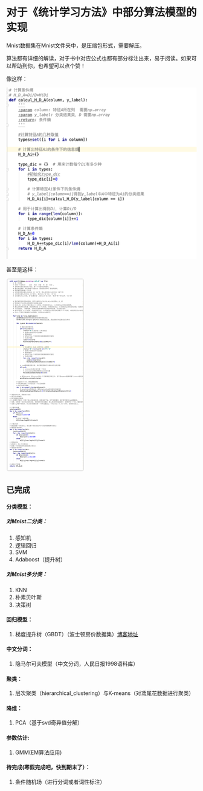 # 对于《统计学习方法》中部分算法模型的实现

Mnist数据集在Mnist文件夹中，是压缩包形式，需要解压。

算法都有详细的解读，对于书中对应公式也都有部分标注出来，易于阅读。如果可以帮助到你，也希望可以点个赞！

像这样：

<img src="pic/example.png" style="zoom:50%;" />



甚至是这样：

<img src="pic/example2.png" style="zoom:50%;" />

## 已完成

#### 分类模型：

##### 对Mnist二分类：

1. 感知机
2. 逻辑回归
3. SVM
4. Adaboost（提升树）

##### 对Mnist多分类：

1. KNN
2. 朴素贝叶斯
3. 决策树

#### 回归模型：

1. 梯度提升树（GBDT）（波士顿房价数据集）[博客地址](https://blog.csdn.net/wade1216/article/details/103663818)

#### 中文分词：

1. 隐马尔可夫模型（中文分词，人民日报1998语料库）

#### 聚类：

1. 层次聚类（hierarchical_clustering）与K-means（对鸢尾花数据进行聚类）

#### 降维：

1. PCA（基于svd奇异值分解）

#### 参数估计:
1. GMM(EM算法应用)

#### 待完成(寒假完成吧，快到期末了）：

1. 条件随机场（进行分词或者词性标注）



